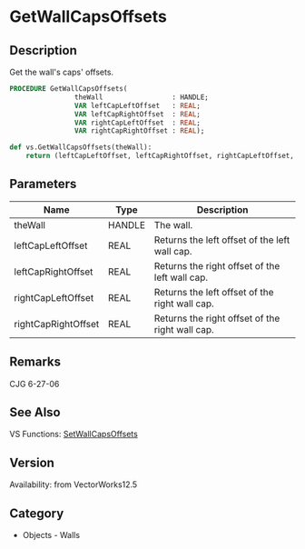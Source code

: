 # GetWallCapsOffsets

## Description
Get the wall's caps' offsets.

```pascal
PROCEDURE GetWallCapsOffsets(
				theWall                 : HANDLE;
				VAR leftCapLeftOffset   : REAL;
				VAR leftCapRightOffset  : REAL;
				VAR rightCapLeftOffset  : REAL;
				VAR rightCapRightOffset : REAL);
```

```python
def vs.GetWallCapsOffsets(theWall):
    return (leftCapLeftOffset, leftCapRightOffset, rightCapLeftOffset, rightCapRightOffset)
```

## Parameters
|Name|Type|Description|
|---|---|---|
|theWall|HANDLE|The wall.|
|leftCapLeftOffset|REAL|Returns the left offset of the left wall cap.|
|leftCapRightOffset|REAL|Returns the right offset of the left wall cap.|
|rightCapLeftOffset|REAL|Returns the left offset of the right wall cap.|
|rightCapRightOffset|REAL|Returns the right offset of the right wall cap.|

## Remarks
CJG 6-27-06

## See Also
VS Functions:
[SetWallCapsOffsets](SetWallCapsOffsets.md)

## Version
Availability: from VectorWorks12.5

## Category
* Objects - Walls

